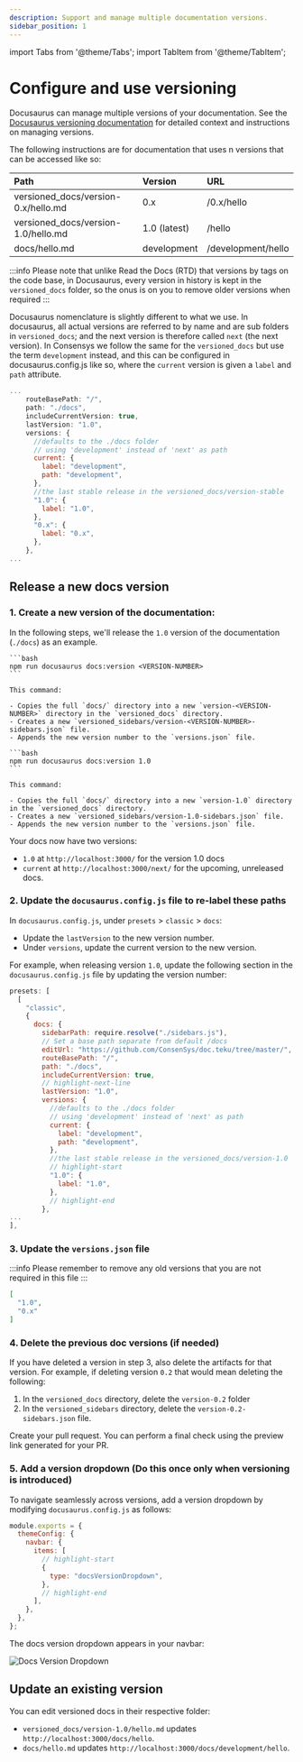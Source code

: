 ```yaml
---
description: Support and manage multiple documentation versions.
sidebar_position: 1
---
```

import Tabs from '@theme/Tabs';
import TabItem from '@theme/TabItem';

# Configure and use versioning

Docusaurus can manage multiple versions of your documentation.
See the [Docusaurus versioning documentation](https://docusaurus.io/docs/next/versioning) for
detailed context and instructions on managing versions.

The following instructions are for documentation that uses n versions that can be accessed like so:

| Path	                               | Version        | URL                | 
|:-----------------------------------  |:-------------  |:-------------------|
|versioned_docs/version-0.x/hello.md   | 0.x	          | /0.x/hello        |
|versioned_docs/version-1.0/hello.md   | 1.0 (latest)   |	/hello             |
|docs/hello.md	                       | development    |	/development/hello |

:::info
Please note that unlike Read the Docs (RTD) that versions by tags on the code base, in Docusaurus,
every version in history is kept in the `versioned_docs` folder, so the onus is on you to remove
older versions when required
:::

Docusaurus nomenclature is slightly different to what we use. In docusaurus, all actual versions
are referred to by name and are sub folders in `versioned_docs`; and the next version is therefore called
`next` (the next version). In Consensys we follow the same for the `versioned_docs` but use the
term `development` instead, and this can be configured in docusaurus.config.js like so, where
the `current` version is given a `label` and `path` attribute.

```js
...
    routeBasePath: "/",
    path: "./docs",
    includeCurrentVersion: true,
    lastVersion: "1.0",
    versions: {
      //defaults to the ./docs folder
      // using 'development' instead of 'next' as path
      current: {
        label: "development",
        path: "development",
      },
      //the last stable release in the versioned_docs/version-stable
      "1.0": {
        label: "1.0",
      },
      "0.x": {
        label: "0.x",
      },
    },
...
```

## Release a new docs version

### 1. Create a new version of the documentation:

In the following steps, we'll release the `1.0` version of the documentation (`./docs`) as an example.

<Tabs>
  <TabItem value="Syntax" label="Syntax">

    ```bash
    npm run docusaurus docs:version <VERSION-NUMBER>
    ```

    This command:

    - Copies the full `docs/` directory into a new `version-<VERSION-NUMBER>` directory in the `versioned_docs` directory.
    - Creates a new `versioned_sidebars/version-<VERSION-NUMBER>-sidebars.json` file.
    - Appends the new version number to the `versions.json` file.

  </TabItem>
  <TabItem value="Example" label="Example">

    ```bash
    npm run docusaurus docs:version 1.0
    ```

    This command:

    - Copies the full `docs/` directory into a new `version-1.0` directory in the `versioned_docs` directory.
    - Creates a new `versioned_sidebars/version-1.0-sidebars.json` file.
    - Appends the new version number to the `versions.json` file.

  </TabItem>
</Tabs>

Your docs now have two versions:

- `1.0` at `http://localhost:3000/` for the version 1.0 docs
- `current` at `http://localhost:3000/next/` for the upcoming, unreleased docs.

### 2. Update the `docusaurus.config.js` file to re-label these paths

In `docusaurus.config.js`, under `presets` > `classic` > `docs`:

- Update the `lastVersion` to the new version number.
- Under `versions`, update the current version to the new version.

For example, when releasing version `1.0`, update the following section in the `docusaurus.config.js`
file by updating the version number:

```js
presets: [
  [
    "classic",
    {
      docs: {
        sidebarPath: require.resolve("./sidebars.js"),
        // Set a base path separate from default /docs
        editUrl: "https://github.com/ConsenSys/doc.teku/tree/master/",
        routeBasePath: "/",
        path: "./docs",
        includeCurrentVersion: true,
        // highlight-next-line
        lastVersion: "1.0",
        versions: {
          //defaults to the ./docs folder
          // using 'development' instead of 'next' as path
          current: {
            label: "development",
            path: "development",
          },
          //the last stable release in the versioned_docs/version-1.0
          // highlight-start
          "1.0": {
            label: "1.0",
          },
          // highlight-end
        },
...
],

```

### 3. Update the `versions.json` file

:::info
Please remember to remove any old versions that you are not required in this file
:::

```json
[
  "1.0",
  "0.x"
]
```

### 4. Delete the previous doc versions (if needed)

If you have deleted a version in step 3, also delete the artifacts for that version. For example, if deleting version `0.2` that would mean deleting the following:

1. In the `versioned_docs` directory, delete the `version-0.2` folder
2. In the `versioned_sidebars` directory, delete the `version-0.2-sidebars.json` file.

Create your pull request. You can perform a final check using the preview link generated for your PR.

### 5. Add a version dropdown (Do this once only when versioning is introduced)

To navigate seamlessly across versions, add a version dropdown by modifying `docusaurus.config.js`
as follows:

```js title="docusaurus.config.js"
module.exports = {
  themeConfig: {
    navbar: {
      items: [
        // highlight-start
        {
          type: "docsVersionDropdown",
        },
        // highlight-end
      ],
    },
  },
};
```

The docs version dropdown appears in your navbar:

<p align="center">

![Docs Version Dropdown](../img/docsVersionDropdown.png)

</p>

## Update an existing version

You can edit versioned docs in their respective folder:

- `versioned_docs/version-1.0/hello.md` updates `http://localhost:3000/docs/hello`.
- `docs/hello.md` updates `http://localhost:3000/docs/development/hello`.
